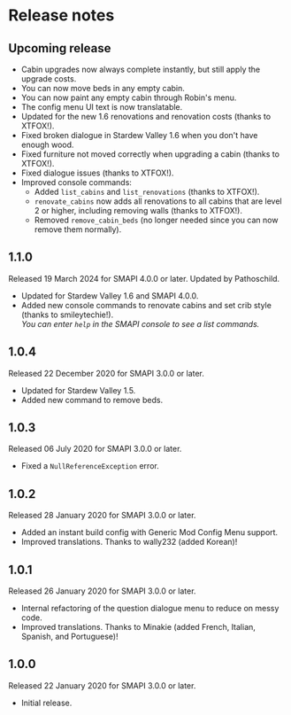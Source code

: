 ﻿# Release notes
## Upcoming release
- Cabin upgrades now always complete instantly, but still apply the upgrade costs.
- You can now move beds in any empty cabin.
- You can now paint any empty cabin through Robin's menu.
- The config menu UI text is now translatable.
- Updated for the new 1.6 renovations and renovation costs (thanks to XTFOX!).
- Fixed broken dialogue in Stardew Valley 1.6 when you don't have enough wood.
- Fixed furniture not moved correctly when upgrading a cabin (thanks to XTFOX!).
- Fixed dialogue issues (thanks to XTFOX!).
- Improved console commands:
  - Added `list_cabins` and `list_renovations` (thanks to XTFOX!).
  - `renovate_cabins` now adds all renovations to all cabins that are level 2 or higher, including removing walls (thanks to XTFOX!).
  - Removed `remove_cabin_beds` (no longer needed since you can now remove them normally).

## 1.1.0
Released 19 March 2024 for SMAPI 4.0.0 or later. Updated by Pathoschild.

- Updated for Stardew Valley 1.6 and SMAPI 4.0.0.
- Added new console commands to renovate cabins and set crib style (thanks to smileytechie!).  
  _You can enter `help` in the SMAPI console to see a list commands._

## 1.0.4
Released 22 December 2020 for SMAPI 3.0.0 or later.

- Updated for Stardew Valley 1.5.
- Added new command to remove beds.

## 1.0.3
Released 06 July 2020 for SMAPI 3.0.0 or later.

- Fixed a `NullReferenceException` error.

## 1.0.2
Released 28 January 2020 for SMAPI 3.0.0 or later.

- Added an instant build config with Generic Mod Config Menu support.
- Improved translations. Thanks to wally232 (added Korean)!

## 1.0.1
Released 26 January 2020 for SMAPI 3.0.0 or later.

- Internal refactoring of the question dialogue menu to reduce on messy code.
- Improved translations. Thanks to Minakie (added French, Italian, Spanish, and Portuguese)!

## 1.0.0
Released 22 January 2020 for SMAPI 3.0.0 or later.

- Initial release.
